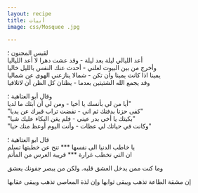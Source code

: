 ```yaml
---
layout: recipe
title: أبيات
image: css/Mosquee .jpg

---
```


 

لقيس المجنون ؛    
أعد الليالي ليلة بعد ليلة - وقد عشت دهرا لا أعد اللياليا    
وأخرج من بين البيوت لعلني - أحدث عنك النفس بالليل خاليا    
يمينا اذا كانت يمينا وان تكن - شمالا ينازعني الهوى عن شماليا    
وقد يجمع الله الشتيتين بعدما - يظنان كل الظن أن لاتلاقيا    
    
        
	
وقال أبو العتاهية  ؛       
 أيا من لي بأنسك يا أخيا - ومن لي أن أبثك ما لديا"    
"كفى حزنا بدفنك ثم اني - نفضت تراب قبرك عن يديا"    
"بكيتك يا أخي بدر عيني - فلم يغن البكاء عليك شيا"    
"وكانت في حياتك لي عظات - وأنت اليوم أوعظ منك حيا"    
    
    
    
قال ابو العتاهية  ؛      
يا خاطب الدنيا الى نفسها *** تنح عن خطبتها تسلم    
ان التي تخطب غرارة *** قريبة العرس من المأتم
    
        
وما كنت ممن يدخل العشق قلبه. ولكن من يبصر جفونك يعشق
    
    
إن مشقة الطاعة تذهب ويبقى ثوابها وإن لذة المعاصي تذهب ويبقى عقابها
	

	






